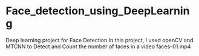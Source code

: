 # Face_detection_using_DeepLearning
Deep learning project for Face Detection
In this project, I used openCV and MTCNN to Detect and Count the number of faces in a video faces-01.mp4
